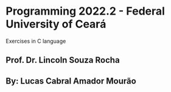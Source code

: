 # Programming 2022.2 - Federal University of Ceará
Exercises in C language

## Prof. Dr. Lincoln Souza Rocha

## By: Lucas Cabral Amador Mourão 
